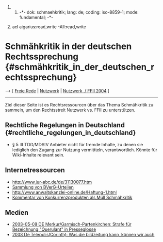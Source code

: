 1.  1.  -\*- dok: schmaehkritik; lang: de; coding: iso-8859-1; mode:
        fundamental; -\*-

2.  acl aigarius:read,write -All:read,write

# Schmähkritik in der deutschen Rechtssprechung {#schmähkritik_in_der_deutschen_rechtssprechung}

\--\> \[ [ Freie Rede](FreeSpeechDe "wikilink") \| [
Nutzwerk](SwxaiNutzwerkDe "wikilink") \| [ Nutzwerk ./ FFII
2004](FfiiNutzwerk0410De "wikilink") \]

------------------------------------------------------------------------

Ziel dieser Seite ist es Rechtsressourcen über das Thema Schmähkritik zu
sammeln, um den Rechtsstreit Nutzwerk vs. FFII zu unterstützen.

## Rechtliche Regelungen in Deutschland {#rechtliche_regelungen_in_deutschland}

-   § 5 III TDG/MDStV Anbieter nicht für fremde Inhalte, zu denen sie
    lediglich den Zugang zur Nutzung vermittteln, verantwortlich. Könnte
    für Wiki-Inhalte relevant sein.

## Internetressourcen

-   <http://www.jur-abc.de/de/31130077.htm>
-   [Sammlung von
    BVerG-Urteilen](http://www.oefre.unibe.ch/law/dfr/bv082272.html "wikilink")
-   <http://www.anwaltskanzlei-online.de/Haftung-1.html>
-   [Kommentar von Konkurrenzprodukten als Müll
    Schmähkritik](http://www.digi-info.de/de/netlaw/urteile/urteil.php?uid=10 "wikilink")

## Medien

-   [2003-05-08 DE Merkur/Garmisch-Partenkirchen: Strafe für Bezeichnung
    \"Querulant\" in
    Presseglosse](http://www.merkur-online.de/regionen/gap/47,128364.html?fCMS=89aedb86a02a95bb4acb81def714be2c "wikilink")
-   [2003 De Telepolis(Corinth): Was die bildzeitung kann, können wir
    auch](http://www.heise.de/tp/deutsch/inhalt/glosse/16899/1.html "wikilink")
